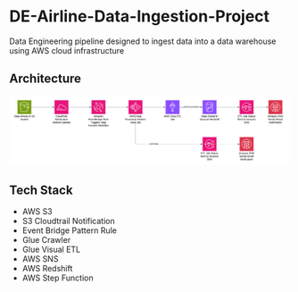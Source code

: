 # DE-Airline-Data-Ingestion-Project
Data Engineering pipeline designed to ingest data into a data warehouse using AWS cloud infrastructure

## Architecture 
![Project Architecture](Architecture.png)

## Tech Stack 
- AWS S3
- S3 Cloudtrail Notification 
- Event Bridge Pattern Rule 
- Glue Crawler 
- Glue Visual ETL 
- AWS SNS 
- AWS Redshift 
- AWS Step Function

